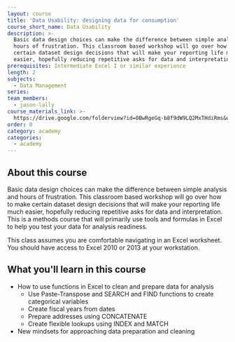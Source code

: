 ```yaml
---
layout: course
title: 'Data Usability: designing data for consumption'
course_short_name: Data Usability
description: >-
  Basic data design choices can make the difference between simple analysis and
  hours of frustration. This classroom based workshop will go over how to make
  certain dataset design decisions that will make your reporting life much
  easier, hopefully reducing repetitive asks for data and interpretation.
prerequisites: Intermediate Excel I or similar experience
length: 2
subjects:
  - Data Management
series:
team_members:
  - jason-lally
course_materials_link: >-
  https://drive.google.com/folderview?id=0BwRgeGq-b8f9dW9LQ2MxTHdiRms&usp=sharing
order: 0
category: academy
categories:
  - academy
---
```



## About this course

Basic data design choices can make the difference between simple analysis and hours of frustration. This classroom based workshop will go over how to make certain dataset design decisions that will make your reporting life much easier, hopefully reducing repetitive asks for data and interpretation. This is a methods course that will primarily use tools and formulas in Excel to help you test your data for analysis readiness.

This class assumes you are comfortable navigating in an Excel worksheet. You should have access to Excel 2010 or 2013 at your workstation.

## What you'll learn in this course

* How to use functions in Excel to clean and prepare data for analysis
  * Use Paste-Transpose and SEARCH and FIND functions to create categorical variables
  * Create fiscal years from dates
  * Prepare addresses using CONCATENATE
  * Create flexible lookups using INDEX and MATCH
* New mindsets for approaching data preparation and cleaning